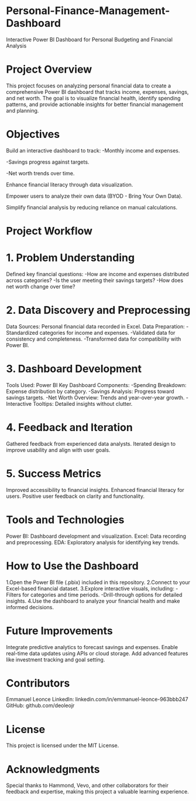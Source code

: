 # Personal-Finance-Management-Dashboard
Interactive Power BI Dashboard for Personal Budgeting and Financial Analysis

# Project Overview
This project focuses on analyzing personal financial data to create a comprehensive Power BI dashboard that tracks income, expenses, savings, and net worth. The goal is to visualize financial health, identify spending patterns, and provide actionable insights for better financial management and planning.

# Objectives
Build an interactive dashboard to track:
  -Monthly income and expenses.
  
  -Savings progress against targets.
  
  -Net worth trends over time.
  
Enhance financial literacy through data visualization.

Empower users to analyze their own data (BYOD - Bring Your Own Data).

Simplify financial analysis by reducing reliance on manual calculations.

# Project Workflow
# 1. Problem Understanding
Defined key financial questions:
 -How are income and expenses distributed across categories?
 -Is the user meeting their savings targets?
 -How does net worth change over time?

# 2. Data Discovery and Preprocessing
Data Sources: Personal financial data recorded in Excel.
Data Preparation:
  -Standardized categories for income and expenses.
  -Validated data for consistency and completeness.
  -Transformed data for compatibility with Power BI.

# 3. Dashboard Development
Tools Used: Power BI
Key Dashboard Components:
  -Spending Breakdown: Expense distribution by category.
  -Savings Analysis: Progress toward savings targets.
  -Net Worth Overview: Trends and year-over-year growth.
  -Interactive Tooltips: Detailed insights without clutter.

# 4. Feedback and Iteration
Gathered feedback from experienced data analysts.
Iterated design to improve usability and align with user goals.

# 5. Success Metrics
Improved accessibility to financial insights.
Enhanced financial literacy for users.
Positive user feedback on clarity and functionality.

# Tools and Technologies
Power BI: Dashboard development and visualization.
Excel: Data recording and preprocessing.
EDA: Exploratory analysis for identifying key trends.

# How to Use the Dashboard
1.Open the Power BI file (.pbix) included in this repository.
2.Connect to your Excel-based financial dataset.
3.Explore interactive visuals, including:
   -Filters for categories and time periods.
   -Drill-through options for detailed insights.
4.Use the dashboard to analyze your financial health and make informed decisions.

# Future Improvements
Integrate predictive analytics to forecast savings and expenses.
Enable real-time data updates using APIs or cloud storage.
Add advanced features like investment tracking and goal setting.

# Contributors
Emmanuel Leonce
LinkedIn: linkedin.com/in/emmanuel-leonce-963bbb247
GitHub: github.com/deoleojr

# License
This project is licensed under the MIT License.

# Acknowledgments
Special thanks to Hammond, Vevo, and other collaborators for their feedback and expertise, making this project a valuable learning experience.
